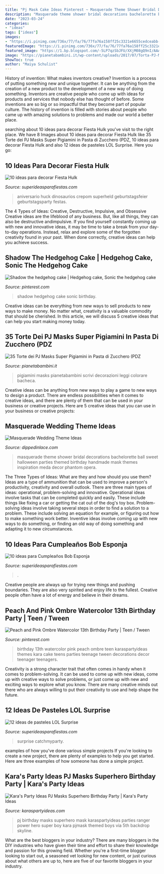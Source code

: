 ```yaml
---
title: "Pj Mask Cake Ideas Pinterest ~ Masquerade Theme Shower Bridal Decorations Bachelorette Ball Sweet Halloween Parties Themed Birthday Handmade Mask Themes Inspiration Meda Decor Phantom Opera"
description: "Masquerade theme shower bridal decorations bachelorette ball sweet halloween parties themed birthday handmade mask themes inspiration meda decor phantom opera"
date: "2023-03-24"
categories:
- "ideas"
tags: ["ideas"]
images:
- "https://i.pinimg.com/736x/77/fa/76/77fa76a158ff25c3321e6655cedceabb--th-birthday-parties-ombre.jpg?b=t"
featuredImage: "https://i.pinimg.com/736x/77/fa/76/77fa76a158ff25c3321e6655cedceabb--th-birthday-parties-ombre.jpg?b=t"
featured_image: "https://1.bp.blogspot.com/-5LP7qzSbJFU/XXjM08gQ9nI/AAAAAAAAQ9I/Pld_Ej_bi6g_LC6naskUs62x0zkyOPZVgCLcBGAsYHQ/s1600/11.jpg"
image: "https://pianetabambini.it/wp-content/uploads/2017/07/Torta-PJ-Masks-Super-Pigiamini-30.jpg"
ShowToc: true
author: "Maiya Schulist"
---
```



History of invention: What makes inventors creative?
Invention is a process of putting something new and unique together. It can be anything from the creation of a new product to the development of a new way of doing something. Inventors are creative people who come up with ideas for products and services that nobody else has thought of before. Some inventions are so big or so impactful that they become part of popular culture. The history of invention is filled with stories about people who came up with amazing solutions to problems and made our world a better place.

	

		
searching about 10 ideas para decorar Fiesta Hulk you've visit to the right place. We have 8 Images about 10 ideas para decorar Fiesta Hulk like 35 Torte dei PJ Masks Super Pigiamini in Pasta di Zucchero (PDZ, 10 ideas para decorar Fiesta Hulk and also 12 ideas de pasteles LOL Surprise. Here you go:
		
    
## 10 Ideas Para Decorar Fiesta Hulk

<img loading=lazy src="https://1.bp.blogspot.com/-IoY5oCZaGGE/XZsJHMeCKEI/AAAAAAAAcnU/YbvnW6bsTkUjO8QBHDNnHTgUdDVMpCdbwCLcBGAsYHQ/s1600/30.jpg" onerror="this.onerror=null;this.src='https://tse3.mm.bing.net/th?id=OIP.OVYSdjHdB2YnE3xgasUXAgHaJ3&amp;pid=15.1';" alt="10 ideas para decorar Fiesta Hulk">

_Source: superideasparafiestas.com_

>aniversario huck dinosaurios crepom superheld geburtstagsfeier geburtstagsparty festas. 

	

The 4 Types of Ideas: Creative, Destructive, Impulsive, and Obsessive
Creative ideas are the lifeblood of any business. But, like all things, they can also be destructive andimpulsive. If you find yourself constantly coming up with new and innovative ideas, it may be time to take a break from your day-to-day operations. Instead, relax and explore some of the forgotten creativity found in your past. When done correctly, creative ideas can help you achieve success.

    
## Shadow The Hedgehog Cake | Hedgehog Cake, Sonic The Hedgehog Cake

<img loading=lazy src="https://i.pinimg.com/736x/e2/04/31/e20431376b5bcf091f83f7139655c388.jpg" onerror="this.onerror=null;this.src='https://tse2.mm.bing.net/th?id=OIP.XiDH5QxJCcPd-kbvmu2FaQHaJ3&amp;pid=15.1';" alt="Shadow the hedgehog cake | Hedgehog cake, Sonic the hedgehog cake">

_Source: pinterest.com_

>shadow hedgehog cake sonic birthday. 

	

Creative ideas can be everything from new ways to sell products to new ways to make money. No matter what, creativity is a valuable commodity that should be cherished. In this article, we will discuss 5 creative ideas that can help you start making money today.

    
## 35 Torte Dei PJ Masks Super Pigiamini In Pasta Di Zucchero (PDZ

<img loading=lazy src="https://pianetabambini.it/wp-content/uploads/2017/07/Torta-PJ-Masks-Super-Pigiamini-30.jpg" onerror="this.onerror=null;this.src='https://tse2.mm.bing.net/th?id=OIP.M1y_h9zAUySuUqUdKoEd7QHaK_&amp;pid=15.1';" alt="35 Torte dei PJ Masks Super Pigiamini in Pasta di Zucchero (PDZ">

_Source: pianetabambini.it_

>pigiamini masks pianetabambini scrivi decorazioni leggi colorare bacheca. 

	

Creative ideas can be anything from new ways to play a game to new ways to design a product. There are endless possibilities when it comes to creative ideas, and there are plenty of them that can be used in your business or creative projects. Here are 5 creative ideas that you can use in your business or creative projects:

    
## Masquerade Wedding Theme Ideas

<img loading=lazy src="http://dippedinlace.com/wp-content/uploads/2014/06/Masquerade-Wedding-Theme-Ideas-11.jpg" onerror="this.onerror=null;this.src='https://tse1.mm.bing.net/th?id=OIP.XsZLmaIgGO0lORZRUN7VMwHaLH&amp;pid=15.1';" alt="Masquerade Wedding Theme Ideas">

_Source: dippedinlace.com_

>masquerade theme shower bridal decorations bachelorette ball sweet halloween parties themed birthday handmade mask themes inspiration meda decor phantom opera. 

	

The Three Types of Ideas: What are they and how should you use them?
Ideas are a type of ammunition that can be used to improve a person's productivity, creativity and overall outlook. There are three main types of ideas: operational, problem-solving and innovative.
Operational ideas involve tasks that can be completed quickly and easily. These include things like fixing a car or getting the cat out of the dog's toy box. Problem-solving ideas involve taking several steps in order to find a solution to a problem. These include solving an equation for example, or figuring out how to make something work better. Inventive ideas involve coming up with new ways to do something, or finding an old way of doing something and adapting it to new circumstances.

    
## 10 Ideas Para Cumpleaños Bob Esponja

<img loading=lazy src="https://1.bp.blogspot.com/-1FOeE3opztE/XZYxctLTR8I/AAAAAAAAav0/EDjL4mM_j0QTCjr1bFApoonVVHBCGNi4ACLcBGAsYHQ/s1600/50.jpg" onerror="this.onerror=null;this.src='https://tse4.mm.bing.net/th?id=OIP.FhsNuTFxJFpb6paHT9XXigAAAA&amp;pid=15.1';" alt="10 ideas para Cumpleaños Bob Esponja">

_Source: superideasparafiestas.com_

>. 

	

Creative people are always up for trying new things and pushing boundaries. They are also very spirited and enjoy life to the fullest. Creative people often have a lot of energy and believe in their dreams.

    
## Peach And Pink Ombre Watercolor 13th Birthday Party | Teen / Tween

<img loading=lazy src="https://i.pinimg.com/736x/77/fa/76/77fa76a158ff25c3321e6655cedceabb--th-birthday-parties-ombre.jpg?b=t" onerror="this.onerror=null;this.src='https://tse2.mm.bing.net/th?id=OIP.8a6FgmcHfRSVHIYaqhl72wHaK6&amp;pid=15.1';" alt="Peach and Pink Ombre Watercolor 13th Birthday Party | Teen / Tween">

_Source: pinterest.com_

>birthday 13th watercolor pink peach ombre teen karaspartyideas themes kara cake teens parties teenage tween decorations decor teenager teenagers. 

	

Creativity is a strong character trait that often comes in handy when it comes to problem-solving. It can be used to come up with new ideas, come up with creative ways to solve problems, or just come up with new and exciting ways to explore what you know. There are many creative minds out there who are always willing to put their creativity to use and help shape the future.

    
## 12 Ideas De Pasteles LOL Surprise

<img loading=lazy src="https://1.bp.blogspot.com/-5LP7qzSbJFU/XXjM08gQ9nI/AAAAAAAAQ9I/Pld_Ej_bi6g_LC6naskUs62x0zkyOPZVgCLcBGAsYHQ/s1600/11.jpg" onerror="this.onerror=null;this.src='https://tse4.mm.bing.net/th?id=OIP.oIxrYSJsr8Z_KYCbhGUwMQHaLG&amp;pid=15.1';" alt="12 ideas de pasteles LOL Surprise">

_Source: superideasparafiestas.com_

>surprise catchmyparty. 

	

examples of how you've done various simple projects
If you're looking to create a new project, there are plenty of examples to help you get started. Here are three examples of how someone has done a simple project.

    
## Kara&#039;s Party Ideas PJ Masks Superhero Birthday Party | Kara&#039;s Party Ideas

<img loading=lazy src="https://karaspartyideas.com/wp-content/uploads/2016/07/PJ-Masks-Superhero-Birthday-Party-via-Karas-Party-Ideas-KarasPartyIdeas.com5_.jpeg" onerror="this.onerror=null;this.src='https://tse2.mm.bing.net/th?id=OIP.vld233a6y9LMipaUFvYckgHaLH&amp;pid=15.1';" alt="Kara&#039;s Party Ideas PJ Masks Superhero Birthday Party | Kara&#039;s Party Ideas">

_Source: karaspartyideas.com_

>pj birthday masks superhero mask karaspartyideas parties ranger power hero super boy kara pjmask themed boys via 5th backdrop skyline. 

	

What are the best bloggers in your industry?
There are many bloggers in the DIY industries who have given their time and effort to share their knowledge and passion for this growing field. Whether you're a first-time blogger looking to start out, a seasoned vet looking for new content, or just curious about what others are up to, here are five of our favorite bloggers in your industry.

